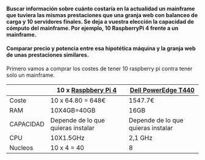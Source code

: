 #### Buscar información sobre cuánto costaría en la actualidad un mainframe que tuviera las mismas prestaciones que una granja web con balanceo de carga y 10 servidores finales. Se deja a vuestra elección la capacidad de cómputo del mainframe. Por ejemplo, 10 RaspberryPi 4 frente a un mainframe. 
#### Comparar precio y potencia entre esa hipotética máquina y la granja web de unas prestaciones similares.

Primero vamos a comprar los costes de tener 10 raspberry pi contra tener solo un mainframe.



||10 x [Raspbbery Pi 4](https://www.amazon.es/RASPBERRY-Placa-Modelo-SDRAM-1822096/dp/B07TC2BK1X) |[Dell PowerEdge T440](https://www.pccomponentes.com/dell-poweredge-t440-intel-xeon-4208-16gb-240gb-ssd)|
|--|--|--|
|Coste| 10 x 64.80 = 648€ | 1547.7€|
|RAM| 10X4GB=40GB| 16GB |
|CAPACIDAD| Depende de lo que quieras instalar|  Depende de lo que quieras instalar |
|CPU| 10X1.5GHz| 2,1 GHz |
|Nucleos| 10 x 4 = 40| 8|

